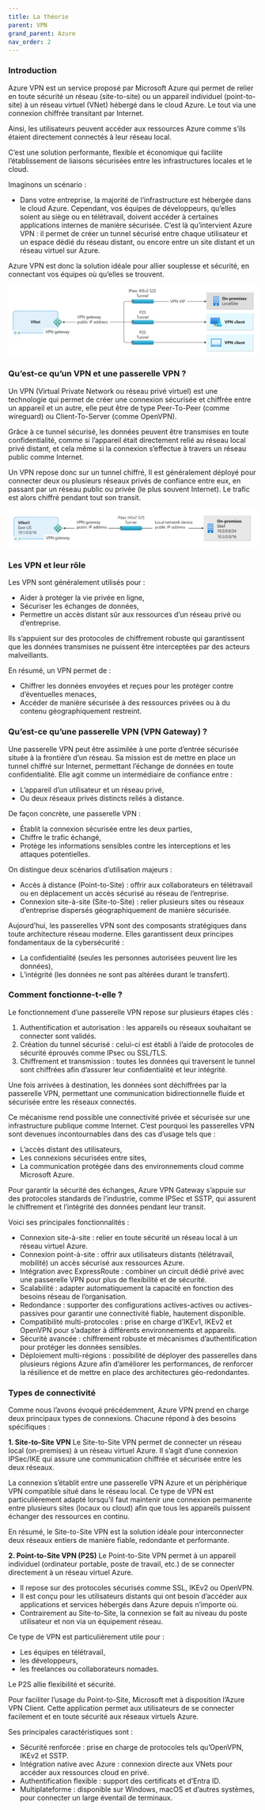 ```yaml
---
title: La théorie
parent: VPN
grand_parent: Azure
nav_order: 2
---
```



### **Introduction**
Azure VPN est un service proposé par Microsoft Azure qui permet de relier en toute sécurité un réseau (site-to-site) ou un appareil individuel (point-to-site) à un réseau virtuel (VNet) hébergé dans le cloud Azure. Le tout via une connexion chiffrée transitant par Internet.

Ainsi, les utilisateurs peuvent accéder aux ressources Azure comme s’ils étaient directement connectés à leur réseau local.

C’est une solution performante, flexible et économique qui facilite l’établissement de liaisons sécurisées entre les infrastructures locales et le cloud.

Imaginons un scénario :

- Dans votre entreprise, la majorité de l’infrastructure est hébergée dans le cloud Azure. Cependant, vos équipes de développeurs, qu’elles soient au siège ou en télétravail, doivent accéder à certaines applications internes de manière sécurisée. C’est là qu’intervient Azure VPN : il permet de créer un tunnel sécurisé entre chaque utilisateur et un espace dédié du réseau distant, ou encore entre un site distant et un réseau virtuel sur Azure.

Azure VPN est donc la solution idéale pour allier souplesse et sécurité, en connectant vos équipes où qu’elles se trouvent.


![alt text](<67a5de2e7379a743adeef241_azure vpn gateway-1.png>)


### **Qu’est-ce qu’un VPN et une passerelle VPN ?**

Un VPN (Virtual Private Network ou réseau privé virtuel) est une technologie qui permet de créer une connexion sécurisée et chiffrée entre un appareil et un autre, elle peut être de type Peer-To-Peer (comme wireguard) ou Client-To-Server (comme OpenVPN).

Grâce à ce tunnel sécurisé, les données peuvent être transmises en toute confidentialité, comme si l’appareil était directement relié au réseau local privé distant, et cela même si la connexion s’effectue à travers un réseau public comme Internet.

Un VPN repose donc sur un tunnel chiffré, Il est généralement déployé pour connecter deux ou plusieurs réseaux privés de confiance entre eux, en passant par un réseau public ou privée (le plus souvent Internet). Le trafic est alors chiffré pendant tout son transit.


![alt text](67a5dcf78ab1f218da26fc78_4e81de24.png)


### **Les VPN et leur rôle**

Les VPN sont généralement utilisés pour :

- Aider à protéger la vie privée en ligne,
- Sécuriser les échanges de données,
- Permettre un accès distant sûr aux ressources d’un réseau privé ou d’entreprise.

Ils s’appuient sur des protocoles de chiffrement robuste qui garantissent que les données transmises ne puissent être interceptées par des acteurs malveillants.

En résumé, un VPN permet de :

- Chiffrer les données envoyées et reçues pour les protéger contre d’éventuelles menaces,
- Accéder de manière sécurisée à des ressources privées ou à du contenu géographiquement restreint.


### **Qu’est-ce qu’une passerelle VPN (VPN Gateway) ?**

Une passerelle VPN peut être assimilée à une porte d’entrée sécurisée située à la frontière d’un réseau. Sa mission est de mettre en place un tunnel chiffré sur Internet, permettant l’échange de données en toute confidentialité. Elle agit comme un intermédiaire de confiance entre :

- L’appareil d’un utilisateur et un réseau privé,
- Ou deux réseaux privés distincts reliés à distance.

De façon concrète, une passerelle VPN :

- Établit la connexion sécurisée entre les deux parties,
- Chiffre le trafic échangé,
- Protège les informations sensibles contre les interceptions et les attaques potentielles.

On distingue deux scénarios d’utilisation majeurs :

- Accès à distance (Point-to-Site) : offrir aux collaborateurs en télétravail ou en déplacement un accès sécurisé au réseau de l’entreprise.
- Connexion site-à-site (Site-to-Site) : relier plusieurs sites ou réseaux d’entreprise dispersés géographiquement de manière sécurisée.

Aujourd’hui, les passerelles VPN sont des composants stratégiques dans toute architecture réseau moderne. Elles garantissent deux principes fondamentaux de la cybersécurité :

- La confidentialité (seules les personnes autorisées peuvent lire les données),
- L’intégrité (les données ne sont pas altérées durant le transfert).

### **Comment fonctionne-t-elle ?**

Le fonctionnement d’une passerelle VPN repose sur plusieurs étapes clés :

1. Authentification et autorisation : les appareils ou réseaux souhaitant se connecter sont validés.
2. Création du tunnel sécurisé : celui-ci est établi à l’aide de protocoles de sécurité éprouvés comme IPsec ou SSL/TLS.
3. Chiffrement et transmission : toutes les données qui traversent le tunnel sont chiffrées afin d’assurer leur confidentialité et leur intégrité.

Une fois arrivées à destination, les données sont déchiffrées par la passerelle VPN, permettant une communication bidirectionnelle fluide et sécurisée entre les réseaux connectés.

Ce mécanisme rend possible une connectivité privée et sécurisée sur une infrastructure publique comme Internet. C’est pourquoi les passerelles VPN sont devenues incontournables dans des cas d’usage tels que :

- L’accès distant des utilisateurs,
- Les connexions sécurisées entre sites,
- La communication protégée dans des environnements cloud comme Microsoft Azure.


Pour garantir la sécurité des échanges, Azure VPN Gateway s’appuie sur des protocoles standards de l’industrie, comme IPSec et SSTP, qui assurent le chiffrement et l’intégrité des données pendant leur transit.

Voici ses principales fonctionnalités :

- Connexion site-à-site : relier en toute sécurité un réseau local à un réseau virtuel Azure.
- Connexion point-à-site : offrir aux utilisateurs distants (télétravail, mobilité) un accès sécurisé aux ressources Azure.
- Intégration avec ExpressRoute : combiner un circuit dédié privé avec une passerelle VPN pour plus de flexibilité et de sécurité.
- Scalabilité : adapter automatiquement la capacité en fonction des besoins réseau de l’organisation.
- Redondance : supporter des configurations actives-actives ou actives-passives pour garantir une connectivité fiable, hautement disponible.
- Compatibilité multi-protocoles : prise en charge d’IKEv1, IKEv2 et OpenVPN pour s’adapter à différents environnements et appareils.
- Sécurité avancée : chiffrement robuste et mécanismes d’authentification pour protéger les données sensibles.
- Déploiement multi-régions : possibilité de déployer des passerelles dans plusieurs régions Azure afin d’améliorer les performances, de renforcer la résilience et de mettre en place des architectures géo-redondantes.


### **Types de connectivité**
Comme nous l’avons évoqué précédemment, Azure VPN prend en charge deux principaux types de connexions. Chacune répond à des besoins spécifiques :

**1. Site-to-Site VPN**
Le Site-to-Site VPN permet de connecter un réseau local (on-premises) à un réseau virtuel Azure.
Il s’agit d’une connexion IPSec/IKE qui assure une communication chiffrée et sécurisée entre les deux réseaux.

La connexion s’établit entre une passerelle VPN Azure et un périphérique VPN compatible situé dans le réseau local.
Ce type de VPN est particulièrement adapté lorsqu’il faut maintenir une connexion permanente entre plusieurs sites (locaux ou cloud) afin que tous les appareils puissent échanger des ressources en continu.

En résumé, le Site-to-Site VPN est la solution idéale pour interconnecter deux réseaux entiers de manière fiable, redondante et performante.

**2. Point-to-Site VPN (P2S)**
Le Point-to-Site VPN permet à un appareil individuel (ordinateur portable, poste de travail, etc.) de se connecter directement à un réseau virtuel Azure.

- Il repose sur des protocoles sécurisés comme SSL, IKEv2 ou OpenVPN.
- Il est conçu pour les utilisateurs distants qui ont besoin d’accéder aux applications et services hébergés dans Azure depuis n’importe où.
- Contrairement au Site-to-Site, la connexion se fait au niveau du poste utilisateur et non via un équipement réseau.

Ce type de VPN est particulièrement utile pour :

- Les équipes en télétravail,
- les développeurs,
- les freelances ou collaborateurs nomades.

Le P2S allie flexibilité et sécurité.

Pour faciliter l’usage du Point-to-Site, Microsoft met à disposition l’Azure VPN Client. Cette application permet aux utilisateurs de se connecter facilement et en toute sécurité aux réseaux virtuels Azure.

Ses principales caractéristiques sont :
- Sécurité renforcée : prise en charge de protocoles tels qu’OpenVPN, IKEv2 et SSTP.
- Intégration native avec Azure : connexion directe aux VNets pour accéder aux ressources cloud en privé.
- Authentification flexible : support des certificats et d’Entra ID.
- Multiplateforme : disponible sur Windows, macOS et d’autres systèmes, pour connecter un large éventail de terminaux.
